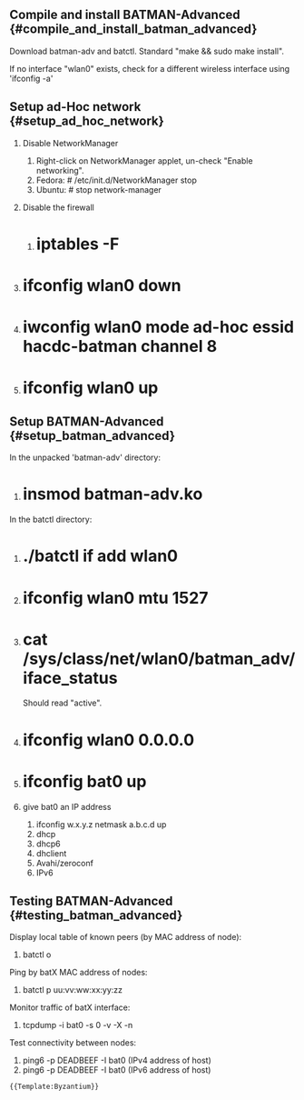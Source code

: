 ## Compile and install BATMAN-Advanced {#compile_and_install_batman_advanced}

Download batman-adv and batctl. Standard "make && sudo make install".

If no interface "wlan0" exists, check for a different wireless interface
using 'ifconfig -a'

## Setup ad-Hoc network {#setup_ad_hoc_network}

1.  Disable NetworkManager
    1.  Right-click on NetworkManager applet, un-check "Enable
        networking".
    2.  Fedora:
            # /etc/init.d/NetworkManager stop
    3.  Ubuntu:
            # stop network-manager

2.  Disable the firewall
    1.  # iptables -F

3.  # ifconfig wlan0 down

4.  # iwconfig wlan0 mode ad-hoc essid hacdc-batman channel 8

5.  # ifconfig wlan0 up

## Setup BATMAN-Advanced {#setup_batman_advanced}

In the unpacked 'batman-adv' directory:

1.  # insmod batman-adv.ko

In the batctl directory:

1.  # ./batctl if add wlan0

2.  # ifconfig wlan0 mtu 1527

3.  # cat /sys/class/net/wlan0/batman_adv/iface_status

    Should read "active".

4.  # ifconfig wlan0 0.0.0.0

5.  # ifconfig bat0 up

6.  give bat0 an IP address
    1.  ifconfig w.x.y.z netmask a.b.c.d up
    2.  dhcp
    3.  dhcp6
    4.  dhclient
    5.  Avahi/zeroconf
    6.  IPv6

## Testing BATMAN-Advanced {#testing_batman_advanced}

Display local table of known peers (by MAC address of node):

1.  batctl o

Ping by batX MAC address of nodes:

1.  batctl p uu:vv:ww:xx:yy:zz

Monitor traffic of batX interface:

1.  tcpdump -i bat0 -s 0 -v -X -n

Test connectivity between nodes:

1.  ping6 -p DEADBEEF -I bat0 (IPv4 address of host)
2.  ping6 -p DEADBEEF -I bat0 (IPv6 address of host)

```{=mediawiki}
{{Template:Byzantium}}
```
